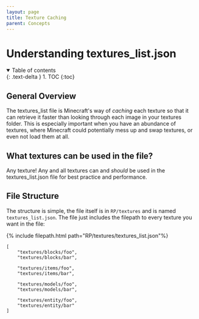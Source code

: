 ```yaml
---
layout: page
title: Texture Caching
parent: Concepts
---
```

# Understanding textures_list.json

<details id="toc" open markdown="block">
  <summary>
    Table of contents
  </summary>
  {: .text-delta }
1. TOC
{:toc}
</details>

## General Overview

The textures_list file is Minecraft's way of *caching* each texture so that it can retrieve it faster than looking through each image in your textures folder. This is especially important when you have an abundance of textures, where Minecraft could potentially mess up and swap textures, or even not load them at all.

## What textures can be used in the file?

Any texture! Any and all textures can and *should* be used in the textures_list.json file for best practice and performance.

## File Structure

The structure is simple, the file itself is in `RP/textures` and is named `textures_list.json`. The file just includes the filepath to every texture you want in the file:

{% include filepath.html path="RP/textures/textures_list.json"%}
```jsonc
[
    "textures/blocks/foo",
    "textures/blocks/bar",

    "textures/items/foo",
    "textures/items/bar",

    "textures/models/foo",
    "textures/models/bar",

    "textures/entity/foo",
    "textures/entity/bar"
]
```
